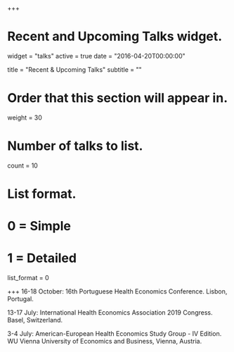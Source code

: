 +++
# Recent and Upcoming Talks widget.
widget = "talks"
active = true
date = "2016-04-20T00:00:00"

title = "Recent & Upcoming Talks"
subtitle = ""

# Order that this section will appear in.
weight = 30

# Number of talks to list.
count = 10

# List format.
#   0 = Simple
#   1 = Detailed
list_format = 0

+++
16-18 October: 16th Portuguese Health Economics Conference. Lisbon, Portugal.

13-17 July: International Health Economics Association 2019 Congress. Basel, Switzerland.

3-4 July: American-European Health Economics Study Group - IV Edition. WU Vienna University of Economics and Business, Vienna, Austria. 
